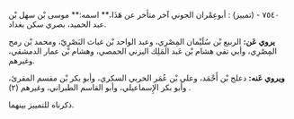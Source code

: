 ٧٥٤٠ - (تمييز) : أبوعِمْران الجوني آخر متأخر عن هَذَا،** اسمه:** موسى بْن سهل بْن عبد الحميد، بصري سكن بغداد.

**يروي عَن:** الربيع بْن سُلَيْمان المِصْرِي، وعبد الواحد بْن غياث البَصْرِيّ، ومحمد بْن رمح المِصْرِي، وأبي تقي هشام بْن عَبد المَلِك اليزني الحمصي، وهشام بْن عمار الدمشقي، وغيرهم.

**ويروي عَنه:** دعلج بْن أَحْمَد، وعلي بْن عُمَر الحربي السكري، وأبو بكر بْن مقسم المقرئ، وأبو بكر الإِسماعيلي، وأبو القاسم الطبراني، وغيرهم (٢) .

ذكرناه للتمييز بينهما.